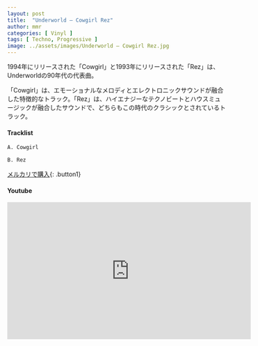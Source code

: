 ```yaml
---
layout: post
title:  "Underworld – Cowgirl Rez"
author: mmr
categories: [ Vinyl ]
tags: [ Techno, Progressive ]
image: ../assets/images/Underworld – Cowgirl Rez.jpg
---
```


1994年にリリースされた「Cowgirl」と1993年にリリースされた「Rez」は、Underworldの90年代の代表曲。

「Cowgirl」は、エモーショナルなメロディとエレクトロニックサウンドが融合した特徴的なトラック。「Rez」は、ハイエナジーなテクノビートとハウスミュージックが融合したサウンドで、どちらもこの時代のクラシックとされているトラック。

#### Tracklist
```md
A. Cowgirl

B. Rez
```

[メルカリで購入](https://jp.mercari.com/item/m12368134512?afid=6142608987){: .button1}

#### Youtube
<iframe width="560" height="315" src="https://www.youtube.com/embed/feWNvGpWHLM?si=F4qXcSX8HtWErjar" title="YouTube video player" frameborder="0" allow="accelerometer; autoplay; clipboard-write; encrypted-media; gyroscope; picture-in-picture; web-share" referrerpolicy="strict-origin-when-cross-origin" allowfullscreen></iframe>